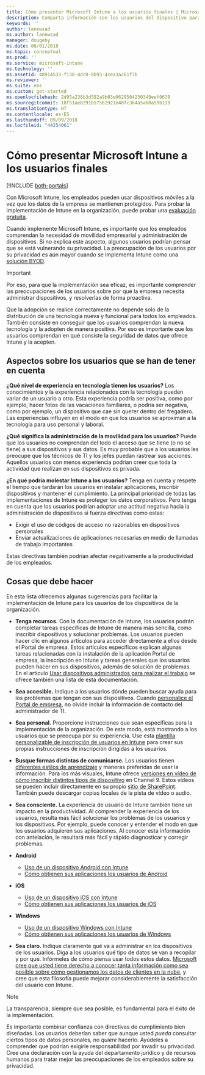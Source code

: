 ```yaml
---
title: Cómo presentar Microsoft Intune a los usuarios finales | Microsoft Intune
description: Comparta información con los usuarios del dispositivo para que la implementación de Intune se realice correctamente.
keywords: ''
author: lenewsad
ms.author: lanewsad
manager: dougeby
ms.date: 06/01/2018
ms.topic: conceptual
ms.prod: ''
ms.service: microsoft-intune
ms.technology: ''
ms.assetid: 48914533-f138-4dc0-8b93-4cea3ac61f7b
ms.reviewer: ''
ms.suite: ems
ms.custom: get-started
ms.openlocfilehash: 2d95a238b3d582a9b03e9629504230349eef0638
ms.sourcegitcommit: 18f51ae8291b57562921e40fc364a5a60a59b139
ms.translationtype: HT
ms.contentlocale: es-ES
ms.lasthandoff: 09/09/2018
ms.locfileid: "44254061"
---
```

# <a name="how-to-educate-your-end-users-about-microsoft-intune"></a>Cómo presentar Microsoft Intune a los usuarios finales

[!INCLUDE [both-portals](./includes/note-for-both-portals.md)]

Con Microsoft Intune, los empleados pueden usar dispositivos móviles a la vez que los datos de la empresa se mantienen protegidos. Para probar la implementación de Intune en la organización, puede probar una [evaluación gratuita](app-sdk.md).

Cuando implemente Microsoft Intune, es importante que los empleados comprendan la necesidad de movilidad empresarial y administración de dispositivos. Si no explica este aspecto, algunos usuarios podrían pensar que se está vulnerando su privacidad. La preocupación de los usuarios por su privacidad es aún mayor cuando se implementa Intune como una [solución BYOD](/enterprise-mobility-security/solutions/byod-design-considerations-guide).

> [!Important]
> Por eso, para que la implementación sea eficaz, es importante comprender las preocupaciones de los usuarios sobre por qué la empresa necesita administrar dispositivos, y resolverlas de forma proactiva.

Que la adopción se realice correctamente no depende solo de la distribución de una tecnología nueva y funcional para todos los empleados. También consiste en conseguir que los usuarios comprendan la nueva tecnología y la adopten de manera positiva. Por eso es importante que los usuarios comprendan en qué consiste la seguridad de datos que ofrece Intune y la acepten. 

## <a name="things-to-consider-about-your-users"></a>Aspectos sobre los usuarios que se han de tener en cuenta

__¿Qué nivel de experiencia en tecnología tienen los usuarios?__ Los conocimientos y la experiencia relacionados con la tecnología pueden variar de un usuario a otro. Esta experiencia podría ser positiva, como por ejemplo, hacer fotos de las vacaciones familiares, o podría ser negativa, como por ejemplo, un dispositivo que cae sin querer dentro del fregadero. Las experiencias influyen en el modo en que los usuarios se aproximan a la tecnología para uso personal y laboral.

__¿Qué significa la administración de la movilidad para los usuarios?__ Puede que los usuarios no comprendan del todo el acceso que se tiene (o no se tiene) a sus dispositivos y sus datos. Es muy probable que a los usuarios les preocupe que los técnicos de TI y los jefes puedan rastrear sus acciones. Aquellos usuarios con menos experiencia podrían creer que toda la actividad que realizan en sus dispositivos es privada. 

__¿En qué podría molestar Intune a los usuarios?__  Tenga en cuenta y respete el tiempo que tardarán los usuarios en instalar aplicaciones, inscribir dispositivos y mantener el cumplimiento. La principal prioridad de todas las implementaciones de Intune es proteger los datos corporativos. Pero tenga en cuenta que los usuarios podrían adoptar una actitud negativa hacia la administración de dispositivos si fuerza directivas como estas:  
* Exigir el uso de códigos de acceso no razonables en dispositivos personales
* Enviar actualizaciones de aplicaciones necesarias en medio de llamadas de trabajo importantes  

Estas directivas también podrían afectar negativamente a la productividad de los empleados. 

## <a name="things-you-should-do"></a>Cosas que debe hacer

En esta lista ofrecemos algunas sugerencias para facilitar la implementación de Intune para los usuarios de los dispositivos de la organización.

* __Tenga recursos.__ Con la documentación de Intune, los usuarios podrán completar tareas específicas de Intune de manera más sencilla, como inscribir dispositivos y solucionar problemas. Los usuarios pueden hacer clic en algunos artículos para acceder directamente a ellos desde el Portal de empresa. Estos artículos específicos explican algunas tareas relacionadas con la instalación de la aplicación Portal de empresa, la inscripción en Intune y tareas generales que los usuarios pueden hacer en sus dispositivos, además de solución de problemas. En el artículo [Usar dispositivos administrados para realizar el trabajo](/intune-user-help/use-managed-devices-to-get-work-done) se ofrece también una lista de esta documentación.

* __Sea accesible.__ Indique a los usuarios dónde pueden buscar ayuda para los problemas que tengan con sus dispositivos. Cuando [personalice el Portal de empresa](company-portal-customize.md), no olvide incluir la información de contacto del administrador de TI.

* __Sea personal.__ Proporcione instrucciones que sean específicas para la implementación de la organización. De este modo, está mostrando a los usuarios que se preocupa por su experiencia. Use esta [plantilla personalizable de inscripción de usuarios en Intune](https://gallery.technet.microsoft.com/office/Intune-End-User-Enrollment-3a0c9b0c) para crear sus propias instrucciones de inscripción dirigidas a los usuarios.

* __Busque formas distintas de comunicarse.__ Los usuarios tienen [diferentes estilos de aprendizaje](https://www.umassd.edu/dss/resources/facultystaff/howtoteachandaccommodate/howtoaccommodatedifferentlearningstyles/) y maneras preferidas de usar la información. Para los más visuales, Intune ofrece [versiones en vídeo de cómo inscribir distintos tipos de dispositivo](https://channel9.msdn.com/Series/IntuneEnrollment) en Channel 9. Estos vídeos se pueden incluir directamente en su propio [sitio de SharePoint](https://support.office.com/article/Embed-a-video-from-Office-365-Video-59e19984-c34e-4be8-889b-f6fa93910581). También puede descargar copias locales de la pista de vídeo o audio.

* __Sea consciente.__ La experiencia de usuario de Intune también tiene un impacto en la productividad. Al comprender la experiencia de los usuarios, resulta más fácil solucionar los problemas de los usuarios y los dispositivos. Por ejemplo, puede conocer y entender el modo en que los usuarios adquieren sus aplicaciones. Al conocer esta información con antelación, le resultará más fácil y rápido diagnosticar y corregir problemas.

* **Android**
  * [Uso de un dispositivo Android con Intune](/intune-user-help/using-your-android-device-with-intune)
  * [Cómo obtienen sus aplicaciones los usuarios de Android](end-user-apps-android.md)

* **iOS**
  * [Uso de un dispositivo iOS con Intune](/intune-user-help/using-your-ios-device-with-intune)
  * [Cómo obtienen sus aplicaciones los usuarios de iOS](end-user-apps-ios.md)

* **Windows**
  * [Uso de un dispositivo Windows con Intune](/intune-user-help/using-your-windows-device-with-intune)
  * [Cómo obtienen sus aplicaciones los usuarios de Windows](end-user-apps-windows.md)

* __Sea claro.__ Indique claramente qué va a administrar en los dispositivos de los usuarios. Diga a los usuarios qué tipo de datos se van a recopilar y por qué. Infórmeles de cómo piensa usar todos estos datos. [Microsoft cree que usted tiene derecho a conocer tanta información como sea posible sobre cómo gestionamos los datos de clientes en la nube](https://www.microsoft.com/trustcenter/about/transparency), y cree que esta filosofía puede mejorar considerablemente la satisfacción del usuario con Intune.

>[!Note]
> La transparencia, siempre que sea posible, es fundamental para el éxito de la implementación.

Es importante combinar confianza con directivas de cumplimiento bien diseñadas. Los usuarios deberían saber que aunque usted *pueda* consultar ciertos tipos de datos personales, no *quiere* hacerlo. Ayúdeles a comprender que podrían exigirle responsabilidad por invadir su privacidad. Cree una declaración con la ayuda del departamento jurídico y de recursos humanos para tratar mejor las preocupaciones de los empleados sobre su privacidad.
